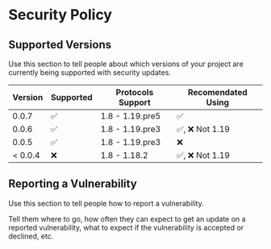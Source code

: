 # Security Policy

## Supported Versions

Use this section to tell people about which versions of your project are
currently being supported with security updates.

| Version | Supported          | Protocols Support | Recomendated Using |
| ------- | ------------------ | ----------------- | ------------------ |
| 0.0.7   | :white_check_mark: | 1.8 - 1.19.pre5   | :white_check_mark: |
| 0.0.6   | :white_check_mark: | 1.8 - 1.19.pre3   | :white_check_mark:, :x: Not 1.19 |
| 0.0.5   | :white_check_mark: | 1.8 - 1.19.pre3   | :x:                              |
| < 0.0.4 | :x:                | 1.8 - 1.18.2      | :white_check_mark:, :x: Not 1.19 |

## Reporting a Vulnerability

Use this section to tell people how to report a vulnerability.

Tell them where to go, how often they can expect to get an update on a
reported vulnerability, what to expect if the vulnerability is accepted or
declined, etc.
